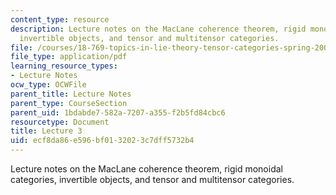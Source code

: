 ```yaml
---
content_type: resource
description: Lecture notes on the MacLane coherence theorem, rigid monoidal categories,
  invertible objects, and tensor and multitensor categories.
file: /courses/18-769-topics-in-lie-theory-tensor-categories-spring-2009/ecf8da86e596bf0132023c7dff5732b4_MIT18_769S09_lec03.pdf
file_type: application/pdf
learning_resource_types:
- Lecture Notes
ocw_type: OCWFile
parent_title: Lecture Notes
parent_type: CourseSection
parent_uid: 1bdabde7-582a-7207-a355-f2b5fd84cbc6
resourcetype: Document
title: Lecture 3
uid: ecf8da86-e596-bf01-3202-3c7dff5732b4
---
```

Lecture notes on the MacLane coherence theorem, rigid monoidal categories, invertible objects, and tensor and multitensor categories.

